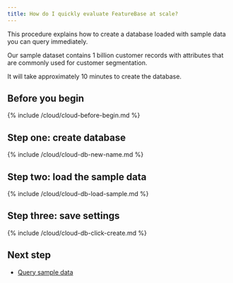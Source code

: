 ```yaml
---
title: How do I quickly evaluate FeatureBase at scale?
---
```


This procedure explains how to create a database loaded with sample data you can query immediately.

Our sample dataset contains 1 billion customer records with attributes that are commonly used for customer segmentation.

It will take approximately 10 minutes to create the database.

## Before you begin

{% include /cloud/cloud-before-begin.md %}

## Step one: create database

{% include /cloud/cloud-db-new-name.md %}

## Step two: load the sample data
{% include /cloud/cloud-db-load-sample.md %}

## Step three: save settings

{% include /cloud/cloud-db-click-create.md %}

## Next step

* [Query sample data](/cloud/query-cloud-data/querydata)
